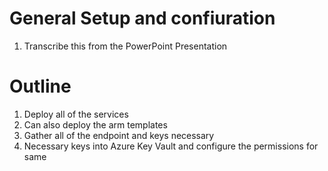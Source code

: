 # General Setup and confiuration 

1. Transcribe this from the PowerPoint Presentation


# Outline

1. Deploy all of the services
2. Can also deploy the arm templates
3. Gather all of the endpoint and keys necessary
4. Necessary keys into Azure Key Vault and configure the permissions for same